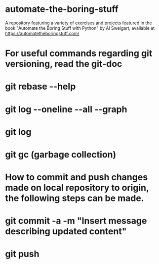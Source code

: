 # automate-the-boring-stuff
A repository featuring a variety of exercises and projects featured in the book "Automate the Boring Stuff with Python" by Al Sweigart, available at https://automatetheboringstuff.com/

# For useful commands regarding git versioning, read the git-doc
# git rebase --help 
# git log --oneline --all --graph
# git log
# git gc    (garbage collection)

# How to commit and push changes made on local repository to origin, the following steps can be made.
# git commit -a -m "Insert message describing updated content"
# git push
